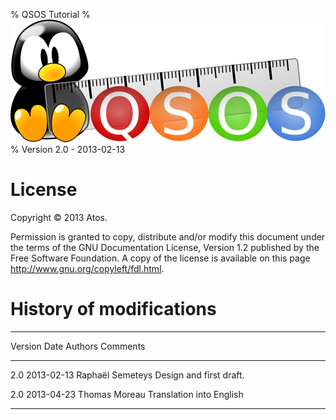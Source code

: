 % QSOS Tutorial
% ![Logo](../../../Method/en/Images/QSOS.png)
% Version 2.0 - 2013-02-13

# License

Copyright © 2013 Atos.

Permission is granted to copy, distribute and/or modify this document under the terms of the GNU Documentation License, Version 1.2 published by the Free Software Foundation. A copy of the license is available on this page <http://www.gnu.org/copyleft/fdl.html>. 


# History of modifications

---------------------------------------------------------------------------
 Version   Date       Authors           Comments
--------- ----------  ----------------- -----------------------------------
  2.0      2013-02-13 Raphaël Semeteys  Design and first draft.

  2.0      2013-04-23 Thomas Moreau     Translation into English
--------------------------------------- -----------------------------------

